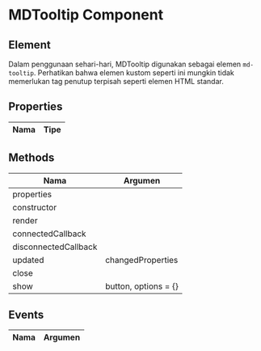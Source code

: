 # MDTooltip Component

## Element

Dalam penggunaan sehari-hari, MDTooltip digunakan sebagai elemen `md-tooltip`. Perhatikan bahwa elemen kustom seperti ini mungkin tidak memerlukan tag penutup terpisah seperti elemen HTML standar.

## Properties

| Nama | Tipe |
| --- | --- |

## Methods

| Nama | Argumen |
| --- | --- |
| properties |  |
| constructor |  |
| render |  |
| connectedCallback |  |
| disconnectedCallback |  |
| updated | changedProperties |
| close |  |
| show | button, options = {} |

## Events

| Nama | Argumen |
| --- | --- |

